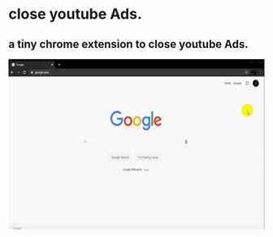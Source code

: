 # close youtube Ads.
## a tiny chrome extension to close youtube Ads.
![add the extension](add-extension.gif "add the extension")
